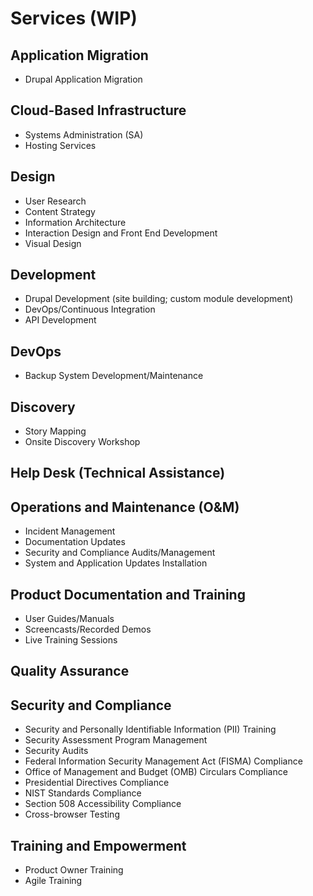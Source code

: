# Services (WIP)

## Application Migration
* Drupal Application Migration

## Cloud-Based Infrastructure
* Systems Administration (SA)
* Hosting Services

## Design
* User Research
* Content Strategy
* Information Architecture
* Interaction Design and Front End Development
* Visual Design

## Development
* Drupal Development (site building; custom module development)
* DevOps/Continuous Integration
* API Development

## DevOps
* Backup System Development/Maintenance

## Discovery
* Story Mapping
* Onsite Discovery Workshop

## Help Desk (Technical Assistance)

## Operations and Maintenance (O&M)
* Incident Management
* Documentation Updates
* Security and Compliance Audits/Management
* System and Application Updates Installation

## Product Documentation and Training
* User Guides/Manuals
* Screencasts/Recorded Demos
* Live Training Sessions

## Quality Assurance

## Security and Compliance
* Security and Personally Identifiable Information (PII) Training
* Security Assessment Program Management
* Security Audits
* Federal Information Security Management Act (FISMA) Compliance
* Office of Management and Budget (OMB) Circulars Compliance
* Presidential Directives Compliance
* NIST Standards Compliance
* Section 508 Accessibility Compliance
* Cross-browser Testing

## Training and Empowerment
* Product Owner Training
* Agile Training
